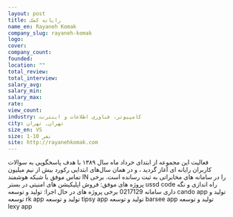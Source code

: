 ```yaml
---
layout: post
title: رایانه کمک
name_en: Rayaneh Komak
company_slug: rayaneh-komak
logo: 
cover: 
company_count:
founded:
location: ""
total_review: 
total_interview: 
salary_avg: 
salary_min: 
salary_max: 
rate: 
view_count: 
industry: کامپیوتر، فناوری اطلاعات و اینترنت
city: تهران, تهران
size_en: VS
size: 1-10 نفر
site: http://rayanehkomak.com
---
```


فعالیت این مجموعه از ابتدای خرداد ماه سال ۱۳۸۹ با هدف پاسخگویی به سوالات کاربران رایانه ای آغاز گردید ، و در همان سال‌های ابتدایی رکورد بیش از نیم میلیون تماس موفق با شبکه هوشمند IN را در سامانه های مخابراتی به ثبت رسانده است. برخی پروژه های موفق: فروش اپلیکیشن های امنیتی در بستر ussd code راه اندازی و نگه داری سامانه 0217129 برخی پروژه های در حال اجرا: تولید و توسعه cando app تولید و توسعه rk app تولید و توسعه tipsy app تولید و توسعه barsee app تولید و توسعه lexy app
